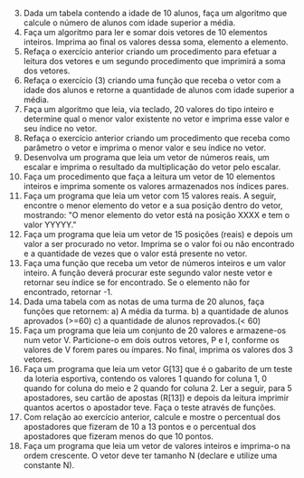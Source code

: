 3. Dada um tabela contendo a idade de 10 alunos,
   faça um algoritmo que calcule o número de alunos
   com idade superior a média.
4. Faça um algoritmo para ler e somar dois vetores
   de 10 elementos inteiros. Imprima ao final os valores
   dessa soma, elemento a elemento.
5. Refaça o exercício anterior criando um
   procedimento para efetuar a leitura dos vetores e um
   segundo procedimento que imprimirá a soma dos
   vetores.
6. Refaça o exercício (3) criando uma função que
   receba o vetor com a idade dos alunos e retorne a
   quantidade de alunos com idade superior a média.
7. Faça um algoritmo que leia, via teclado, 20
   valores do tipo inteiro e determine qual o menor
   valor existente no vetor e imprima esse valor e seu
   índice no vetor.
8. Refaça o exercício anterior criando um
   procedimento que receba como parâmetro o vetor e
   imprima o menor valor e seu índice no vetor.
9. Desenvolva um programa que leia um vetor de números
   reais, um escalar e imprima o resultado da multiplicação do
   vetor pelo escalar.
10. Faça um procedimento que faça a leitura um vetor de 10
    elementos inteiros e imprima somente os valores
    armazenados nos índices pares.
11. Faça um programa que leia um vetor com 15 valores reais.
    A seguir, encontre o menor elemento do vetor e a sua
    posição dentro do vetor, mostrando: "O menor elemento do
    vetor está na posição XXXX e tem o valor YYYYY."
12. Faça um programa que leia um vetor de 15 posições
    (reais) e depois um valor a ser procurado no vetor. Imprima
    se o valor foi ou não encontrado e a quantidade de vezes que
    o valor está presente no vetor.
13. Faça uma função que receba um vetor de números
    inteiros e um valor inteiro. A função deverá procurar este
    segundo valor neste vetor e retornar seu índice se for
    encontrado. Se o elemento não for encontrado, retornar -1.
14. Dada uma tabela com as notas de uma turma de 20
    alunos, faça funções que retornem:
    a) A média da turma.
    b) a quantidade de alunos aprovados (>=60)
    c) a quantidade de alunos reprovados.(< 60)
15. Faça um programa que leia um conjunto de 20 valores e
    armazene-os num vetor V. Particione-o em dois outros
    vetores, P e I, conforme os valores de V forem pares ou
    ímpares. No final, imprima os valores dos 3 vetores.
16. Faça um programa que leia um vetor G[13] que é o
    gabarito de um teste da loteria esportiva, contendo os valores
    1 quando for coluna 1, 0 quando for coluna do meio e 2
    quando for coluna 2.
    Ler a seguir, para 5 apostadores, seu cartão de apostas
    (R[13]) e depois da leitura imprimir quantos acertos o
    apostador teve.
    Faça o teste através de funções.
17. Com relação ao exercício anterior, calcule e mostre o
    percentual dos apostadores que fizeram de 10 a 13 pontos e
    o percentual dos apostadores que fizeram menos do que 10
    pontos.
18. Faça um programa que leia um vetor de valores inteiros e
    imprima-o na ordem crescente. O vetor deve ter tamanho N
    (declare e utilize uma constante N).